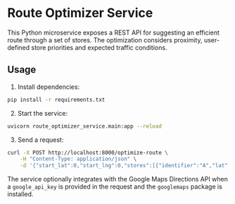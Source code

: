 # Route Optimizer Service

This Python microservice exposes a REST API for suggesting an efficient
route through a set of stores. The optimization considers proximity,
user-defined store priorities and expected traffic conditions.

## Usage

1. Install dependencies:

```bash
pip install -r requirements.txt
```

2. Start the service:

```bash
uvicorn route_optimizer_service.main:app --reload
```

3. Send a request:

```bash
curl -X POST http://localhost:8000/optimize-route \
    -H "Content-Type: application/json" \
    -d '{"start_lat":0,"start_lng":0,"stores":[{"identifier":"A","lat":0,"lng":1,"store_type":"pharmacy","service_time":5,"priority":1}]}'
```

The service optionally integrates with the Google Maps Directions API
when a `google_api_key` is provided in the request and the
`googlemaps` package is installed.
